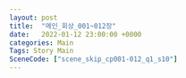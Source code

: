 ```yaml
---
layout: post
title:  "메인_회상_001~012장"
date:   2022-01-12 23:00:00 +0000
categories: Main
Tags: Story Main
SceneCode: ["scene_skip_cp001-012_q1_s10"]
---
```

